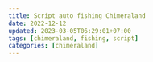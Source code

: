 ```yaml
---
title: Script auto fishing Chimeraland
date: 2022-12-12
updated: 2023-03-05T06:29:01+07:00
tags: [chimeraland, fishing, script]
categories: [chimeraland]
---
```


<!-- source https://codepen.io/dimaslanjaka/pen/JjZqyRZ -->
<script async src="https://cdn.ampproject.org/v0.js"></script>
<style amp-boilerplate>
  body {
    -webkit-animation: -amp-start 8s steps(1, end) 0s 1 normal both;
    -moz-animation: -amp-start 8s steps(1, end) 0s 1 normal both;
    -ms-animation: -amp-start 8s steps(1, end) 0s 1 normal both;
    animation: -amp-start 8s steps(1, end) 0s 1 normal both
  }

  @-webkit-keyframes -amp-start {
    from {
      visibility: hidden
    }

    to {
      visibility: visible
    }
  }

  @-moz-keyframes -amp-start {
    from {
      visibility: hidden
    }

    to {
      visibility: visible
    }
  }

  @-ms-keyframes -amp-start {
    from {
      visibility: hidden
    }

    to {
      visibility: visible
    }
  }

  @-o-keyframes -amp-start {
    from {
      visibility: hidden
    }

    to {
      visibility: visible
    }
  }

  @keyframes -amp-start {
    from {
      visibility: hidden
    }

    to {
      visibility: visible
    }
  }
</style><noscript>
  <style amp-boilerplate>
    body {
      -webkit-animation: none;
      -moz-animation: none;
      -ms-animation: none;
      animation: none
    }
  </style>
</noscript>
<script async custom-element="amp-facebook" src="https://cdn.ampproject.org/v0/amp-facebook-0.1.js"></script>
<amp-facebook width="552" height="310" layout="responsive" data-href="https://www.facebook.com/dimaslanjaka1/posts/pfbid038P4Ff3LBXCzf85RtNvZoN2WFGTCMAdGqioodxZqBuwx8D6pyMaWonskWCJcsVN8Vl">
</amp-facebook>
